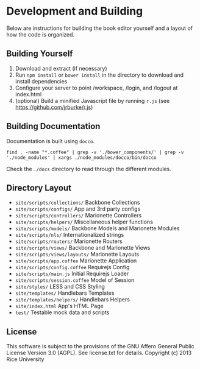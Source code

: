 # Development and Building

Below are instructions for building the book editor yourself and a layout
of how the code is organized.

## Building Yourself

1. Download and extract (if necessary)
2. Run `npm install` or `bower install` in the directory to download and install dependencies
3. Configure your server to point /workspace, /login, and /logout at index.html
4. (optional) Build a minified Javascript file by running `r.js` (see https://github.com/jrburke/r.js)

## Building Documentation

Documentation is built using `docco`.

    find . -name "*.coffee" | grep -v './bower_components/' | grep -v './node_modules' | xargs ./node_modules/docco/bin/docco

Check the `./docs` directory to read through the different modules.

## Directory Layout

* `site/scripts/collections/`   Backbone Collections
* `site/scripts/configs/`       App and 3rd party configs
* `site/scripts/controllers/`   Marionette Controllers
* `site/scripts/helpers/`       Miscellaneous helper functions
* `site/scripts/models/`        Backbone Models and Marionette Modules
* `site/scripts/nls/`           Internationalized strings
* `site/scripts/routers/`       Marionette Routers
* `site/scripts/views/`         Backbone and Marionette Views
* `site/scripts/views/layouts/` Marionette Layouts
* `site/scripts/app.coffee`     Marionette Application
* `site/scripts/config.coffee`  Requirejs Config
* `site/scripts/main.js`        Initial Requirejs Loader
* `site/scripts/session.coffee` Model of Session
* `site/styles/`                LESS and CSS Styling
* `site/templates/`             Handlebars Templates
* `site/templates/helpers/`     Handlebars Helpers
* `site/index.html`             App's HTML Page
* `test/`                       Testable mock data and scripts

License
-------

This software is subject to the provisions of the GNU Affero General Public License Version 3.0 (AGPL). See license.txt for details. Copyright (c) 2013 Rice University
